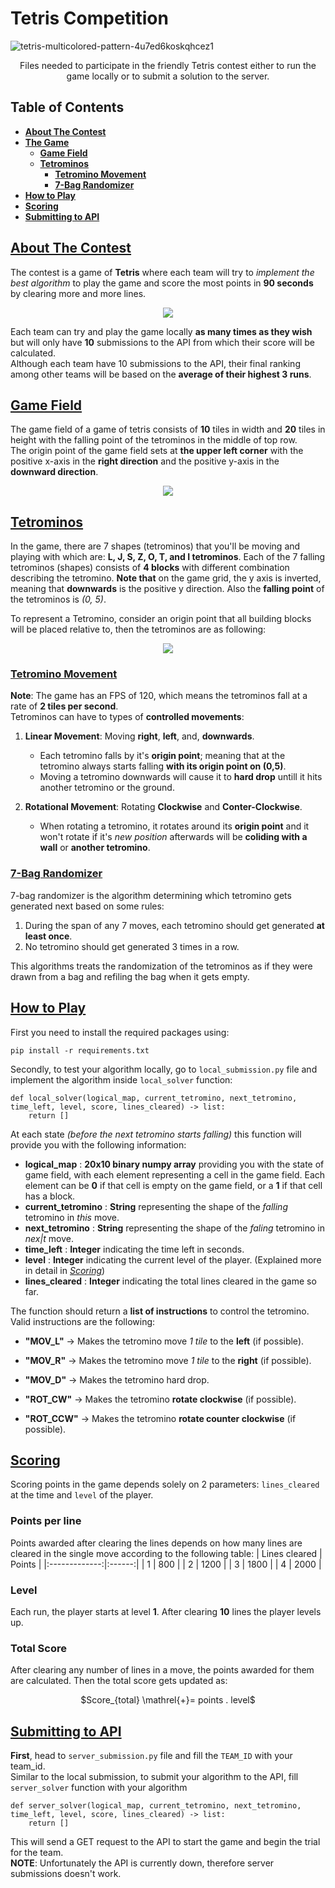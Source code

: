 # __Tetris Competition__
![tetris-multicolored-pattern-4u7ed6koskqhcez1](https://user-images.githubusercontent.com/77892920/236696126-7109c136-e7a8-491e-aa3f-3e95ac2f6bf4.jpg)<br>
<p align= "center">Files needed to participate in the friendly Tetris contest either to run the game locally or to submit a solution to the server.</p>

## __Table of Contents__
* __[About The Contest](#about-the-contest)__
* __[The Game](#the-game)__
  - __[Game Field](#game-field)__
  - __[Tetrominos](#tetrominos)__
    + __[Tetromino Movement](#tetromino-movement)__
    + __[7-Bag Randomizer](#7-bag-randomizer)__
* __[How to Play](#how-to-play)__
* __[Scoring](#scoring)__
* __[Submitting to API](#submitting-to-api)__
## __[About The Contest](#about-the-contest)__
The contest is a game of **Tetris** where each team will try to *implement the best algorithm* to play the game and score the most points in **90 seconds** by clearing more and more lines.

<p align=center> <img src="https://user-images.githubusercontent.com/77892920/236681580-946a45b8-54d2-49a9-80f6-5d39b1529ad3.png"> </p>

Each team can try and play the game locally **as many times as they wish** but will only have **10** submissions to the API from which their score will be calculated.<br>
Although each team have 10 submissions to the API, their final ranking among other teams will be based on the **average of their highest 3 runs**.
## [Game Field](#game-field)
The game field of a game of tetris consists of **10** tiles in width and **20** tiles in height with the falling point of the tetrominos in the middle of top row.<br>
The origin point of the game field sets at **the upper left corner** with the positive x-axis in the **right direction** and the positive y-axis in the **downward direction**.

<p align= "center"><img src = "https://user-images.githubusercontent.com/77892920/236684174-62a63fc2-083f-490f-83ca-b54bb7a2165c.png"></p>

## [Tetrominos](#tetrominos)
In the game, there are 7 shapes (tetrominos) that you'll be moving and playing with which are: **L, J, S, Z, O, T, and I tetrominos**. Each of the 7 falling tetrominos (shapes) consists of **4 blocks** with different combination describing the tetromino.
**Note that** on the game grid, the y axis is inverted, meaning that **downwards** is the positive y direction. Also the **falling point** of the tetrominos is *(0, 5)*. 

To represent a Tetromino, consider an origin point that all building blocks will be placed relative to, then the tetrominos are as following:<br>
<p align= "center"><img src = "https://user-images.githubusercontent.com/77892920/236688970-261ba5e1-1379-4c1b-8eeb-bf927352c423.png"> </p>

### __[Tetromino Movement](#tetromino-movement)__
**Note**: The game has an FPS of 120, which means the tetrominos fall at a rate of **2 tiles per second**.<br>
Tetrominos can have to types of **controlled movements**:<br>
1. **Linear Movement**: Moving **right**, **left**, and, **downwards**. <br>

    * Each tetromino falls by it's **origin point**; meaning that at the tetromino always starts falling **with its origin point on (0,5)**.
    * Moving a tetromino downwards will cause it to **hard drop** untill it hits another tetromino or the ground.
2. **Rotational Movement**: Rotating **Clockwise** and **Conter-Clockwise**. <br>

    * When rotating a tetromino, it rotates around its **origin point** and it won't rotate if it's *new position* afterwards will be **coliding with a wall** or **another tetromino**.
    
### __[7-Bag Randomizer](#7-bag-randomizer)__
7-bag randomizer is the algorithm determining which tetromino gets generated next based on some rules:<br>
  
  1. During the span of any 7 moves, each tetromino should get generated **at least once**.
  2. No tetromino should get generated 3 times in a row.<br>
  
This algorithms treats the randomization of the tetrominos as if they were drawn from a bag and refiling the bag when it gets empty.

## __[How to Play](#how-to-play)__
First you need to install the required packages using:
```Python3
pip install -r requirements.txt
```
Secondly, to test your algorithm locally, go to `local_submission.py` file and implement the algorithm inside `local_solver` function:
```Python3
def local_solver(logical_map, current_tetromino, next_tetromino, time_left, level, score, lines_cleared) -> list:
    return []
```
At each state *(before the next tetromino starts falling)* this function will provide you with the following information:

  * **logical_map** : **20x10 binary numpy array** providing you with the state of game field, with each element representing a cell in the game field. Each element can be **0** if that cell is empty on the game field, or a **1** if that cell has a block.
  * **current_tetromino** : **String** representing the shape of the *falling* tetromino in *this* move.
  * **next_tetromino** : **String** representing the shape of the *faling* tetromino in *nex|t* move.
  * **time_left** : **Integer** indicating the time left in seconds.
  * **level** : **Integer** indicating the current level of the player. (Explained more in detail in *[Scoring](#scoring)*)
  * **lines_cleared** : **Integer** indicating the total lines cleared in the game so far.
  
The function should return a **list of instructions** to control the tetromino. Valid instructions are the following:
  - **"MOV_L"** → Makes the tetromino move *1 tile* to the **left** (if possible).
  - **"MOV_R"** → Makes the tetromino move *1 tile* to the **right** (if possible).
  - **"MOV_D"** → Makes the tetromino hard drop.
  
  - **"ROT_CW"** → Makes the tetromino **rotate clockwise** (if possible).
  - **"ROT_CCW"** → Makes the tetromino **rotate counter clockwise** (if possible).

## __[Scoring](#scoring)__
Scoring points in the game depends solely on 2 parameters: `lines_cleared` at the time and `level` of the player.<br>
### Points per line
Points awarded after clearing the lines depends on how many lines are cleared in the single move according to the following table:
| Lines cleared | Points |
|:-------------:|:------:|
| 1             |   800  |
| 2             |  1200  |
| 3             |  1800  |
| 4             |  2000  |
### Level
Each run, the player starts at level **1**. After clearing **10** lines the player levels up.
### Total Score
After clearing any number of lines in a move, the points awarded for them are calculated. Then the total score gets updated as:

<p align="center"> $Score_{total} \mathrel{+}= points . level$ </p>

## __[Submitting to API](#submitting-to-api)__
**First**, head to `server_submission.py` file and fill the `TEAM_ID` with your team_id. <br>
Similar to the local submission, to submit your algorithm to the API, fill `server_solver` function with your algorithm
```Python3
def server_solver(logical_map, current_tetromino, next_tetromino, time_left, level, score, lines_cleared) -> list:
    return []
```
This will send a GET request to the API to start the game and begin the trial for the team.<br>
**NOTE**: Unfortunately the API is currently down, therefore server submissions doesn't work.
